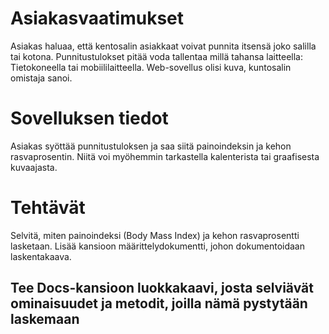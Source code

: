 # Asiakasvaatimukset
Asiakas haluaa, että kentosalin asiakkaat voivat punnita itsensä joko salilla tai kotona.
Punnitustulokset pitää voda tallentaa millä tahansa laitteella: Tietokoneella tai mobiililaitteella.
Web-sovellus olisi kuva, kuntosalin omistaja sanoi.

# Sovelluksen tiedot
Asiakas syöttää punnitustuloksen ja saa siitä painoindeksin ja kehon rasvaprosentin. Niitä voi myöhemmin tarkastella kalenterista tai graafisesta kuvaajasta.

# Tehtävät
Selvitä, miten painoindeksi (Body Mass Index) ja kehon rasvaprosentti lasketaan. Lisää kansioon määrittelydokumentti, johon dokumentoidaan laskentakaava.

## Tee Docs-kansioon luokkakaavi, josta selviävät ominaisuudet ja metodit, joilla nämä pystytään laskemaan
